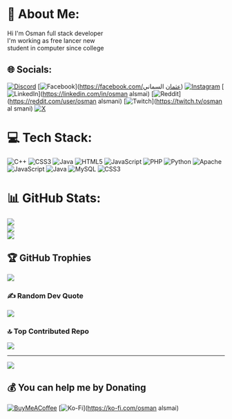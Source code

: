 # 💫 About Me:
Hi I'm Osman full stack developer<br>I'm working as free lancer new <br>student in computer since college<br> 


## 🌐 Socials:
[![Discord](https://img.shields.io/badge/Discord-%237289DA.svg?logo=discord&logoColor=white)](https://discord.gg/da_rko) [![Facebook](https://img.shields.io/badge/Facebook-%231877F2.svg?logo=Facebook&logoColor=white)](https://facebook.com/عثمان السماني) [![Instagram](https://img.shields.io/badge/Instagram-%23E4405F.svg?logo=Instagram&logoColor=white)](https://instagram.com/osman_alsmani) [![LinkedIn](https://img.shields.io/badge/LinkedIn-%230077B5.svg?logo=linkedin&logoColor=white)](https://linkedin.com/in/osman alsmai) [![Reddit](https://img.shields.io/badge/Reddit-%23FF4500.svg?logo=Reddit&logoColor=white)](https://reddit.com/user/osman alsmani) [![Twitch](https://img.shields.io/badge/Twitch-%239146FF.svg?logo=Twitch&logoColor=white)](https://twitch.tv/osman al smani) [![X](https://img.shields.io/badge/X-black.svg?logo=X&logoColor=white)](https://x.com/Oalsmani) 

# 💻 Tech Stack:
![C++](https://img.shields.io/badge/c++-%2300599C.svg?style=for-the-badge&logo=c%2B%2B&logoColor=white) ![CSS3](https://img.shields.io/badge/css3-%231572B6.svg?style=for-the-badge&logo=css3&logoColor=white) ![Java](https://img.shields.io/badge/java-%23ED8B00.svg?style=for-the-badge&logo=openjdk&logoColor=white) ![HTML5](https://img.shields.io/badge/html5-%23E34F26.svg?style=for-the-badge&logo=html5&logoColor=white) ![JavaScript](https://img.shields.io/badge/javascript-%23323330.svg?style=for-the-badge&logo=javascript&logoColor=%23F7DF1E) ![PHP](https://img.shields.io/badge/php-%23777BB4.svg?style=for-the-badge&logo=php&logoColor=white) ![Python](https://img.shields.io/badge/python-3670A0?style=for-the-badge&logo=python&logoColor=ffdd54) ![Apache](https://img.shields.io/badge/apache-%23D42029.svg?style=for-the-badge&logo=apache&logoColor=white) ![JavaScript](https://img.shields.io/badge/javascript-%23323330.svg?style=for-the-badge&logo=javascript&logoColor=%23F7DF1E) ![Java](https://img.shields.io/badge/java-%23ED8B00.svg?style=for-the-badge&logo=openjdk&logoColor=white) ![MySQL](https://img.shields.io/badge/mysql-4479A1.svg?style=for-the-badge&logo=mysql&logoColor=white) ![CSS3](https://img.shields.io/badge/css3-%231572B6.svg?style=for-the-badge&logo=css3&logoColor=white)
# 📊 GitHub Stats:
![](https://github-readme-stats.vercel.app/api?username=osmankiv&theme=dark&hide_border=true&include_all_commits=false&count_private=false)<br/>
![](https://github-readme-streak-stats.herokuapp.com/?user=osmankiv&theme=dark&hide_border=true)<br/>
![](https://github-readme-stats.vercel.app/api/top-langs/?username=osmankiv&theme=dark&hide_border=true&include_all_commits=false&count_private=false&layout=compact)

## 🏆 GitHub Trophies
![](https://github-profile-trophy.vercel.app/?username=osmankiv&theme=radical&no-frame=false&no-bg=false&margin-w=4)

### ✍️ Random Dev Quote
![](https://quotes-github-readme.vercel.app/api?type=horizontal&theme=radical)

### 🔝 Top Contributed Repo
![](https://github-contributor-stats.vercel.app/api?username=osmankiv&limit=5&theme=radical&combine_all_yearly_contributions=true)

---
[![](https://visitcount.itsvg.in/api?id=osmankiv&icon=2&color=1)](https://visitcount.itsvg.in)

  ## 💰 You can help me by Donating
  [![BuyMeACoffee](https://img.shields.io/badge/Buy%20Me%20a%20Coffee-ffdd00?style=for-the-badge&logo=buy-me-a-coffee&logoColor=black)](https://buymeacoffee.com/osan) [![Ko-Fi](https://img.shields.io/badge/Ko--fi-F16061?style=for-the-badge&logo=ko-fi&logoColor=white)](https://ko-fi.com/osman alsmai) 

  
<!-- Proudly created with GPRM ( https://gprm.itsvg.in ) -->
